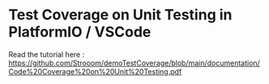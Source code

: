 # Test Coverage on Unit Testing in PlatformIO / VSCode

Read the tutorial here : https://github.com/Strooom/demoTestCoverage/blob/main/documentation/Code%20Coverage%20on%20Unit%20Testing.pdf

